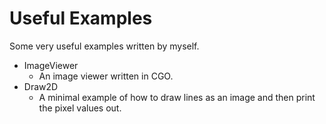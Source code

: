 # Useful Examples

Some very useful examples written by myself.



* ImageViewer
  * An image viewer written in CGO.
* Draw2D
  * A minimal example of how to draw lines as an image and then print the pixel values out.

